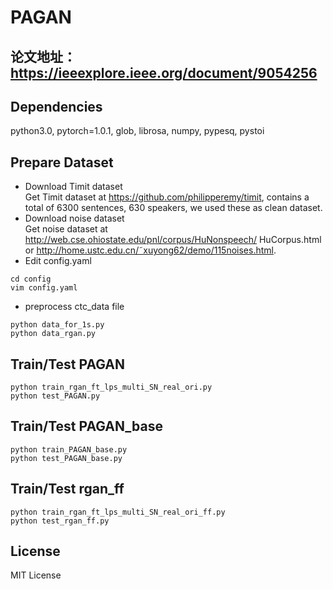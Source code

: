 # PAGAN
## 论文地址：https://ieeexplore.ieee.org/document/9054256
## Dependencies
   python3.0, pytorch=1.0.1, glob, librosa, numpy, pypesq, pystoi
## Prepare Dataset
* Download Timit dataset  
Get Timit dataset at https://github.com/philipperemy/timit, contains a total of 6300 sentences, 630 speakers, we used these as clean dataset.  
* Download noise dataset  
Get noise dataset at  http://web.cse.ohiostate.edu/pnl/corpus/HuNonspeech/ HuCorpus.html or  http://home.ustc.edu.cn/˜xuyong62/demo/115noises.html.
* Edit config.yaml  
```
cd config
vim config.yaml
```
* preprocess ctc_data file
```
python data_for_1s.py
python data_rgan.py
```
## Train/Test PAGAN
```
python train_rgan_ft_lps_multi_SN_real_ori.py
python test_PAGAN.py
```
## Train/Test PAGAN_base
```
python train_PAGAN_base.py
python test_PAGAN_base.py
```
## Train/Test rgan_ff
```
python train_rgan_ft_lps_multi_SN_real_ori_ff.py
python test_rgan_ff.py
```
## License
MIT License

